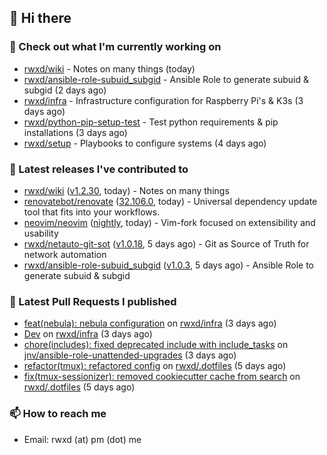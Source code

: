 ## 👋 Hi there

### 👷 Check out what I'm currently working on


- [rwxd/wiki](https://github.com/rwxd/wiki) - Notes on many things (today)
- [rwxd/ansible-role-subuid_subgid](https://github.com/rwxd/ansible-role-subuid_subgid) - Ansible Role to generate subuid &amp; subgid (2 days ago)
- [rwxd/infra](https://github.com/rwxd/infra) - Infrastructure configuration for Raspberry Pi&#39;s &amp; K3s (3 days ago)
- [rwxd/python-pip-setup-test](https://github.com/rwxd/python-pip-setup-test) - Test python requirements &amp; pip installations (3 days ago)
- [rwxd/setup](https://github.com/rwxd/setup) - Playbooks to configure systems (4 days ago)

### 🔭 Latest releases I've contributed to


- [rwxd/wiki](https://github.com/rwxd/wiki) ([v1.2.30](https://github.com/rwxd/wiki/releases/tag/v1.2.30), today) - Notes on many things
- [renovatebot/renovate](https://github.com/renovatebot/renovate) ([32.106.0](https://github.com/renovatebot/renovate/releases/tag/32.106.0), today) - Universal dependency update tool that fits into your workflows.
- [neovim/neovim](https://github.com/neovim/neovim) ([nightly](https://github.com/neovim/neovim/releases/tag/nightly), today) - Vim-fork focused on extensibility and usability
- [rwxd/netauto-git-sot](https://github.com/rwxd/netauto-git-sot) ([v1.0.18](https://github.com/rwxd/netauto-git-sot/releases/tag/v1.0.18), 5 days ago) - Git as Source of Truth for network automation
- [rwxd/ansible-role-subuid_subgid](https://github.com/rwxd/ansible-role-subuid_subgid) ([v1.0.3](https://github.com/rwxd/ansible-role-subuid_subgid/releases/tag/v1.0.3), 5 days ago) - Ansible Role to generate subuid &amp; subgid

### 🔨 Latest Pull Requests I published


- [feat(nebula): nebula configuration](https://github.com/rwxd/infra/pull/34) on [rwxd/infra](https://github.com/rwxd/infra) (3 days ago)
- [Dev](https://github.com/rwxd/infra/pull/33) on [rwxd/infra](https://github.com/rwxd/infra) (3 days ago)
- [chore(includes): fixed deprecated include with include_tasks](https://github.com/jnv/ansible-role-unattended-upgrades/pull/100) on [jnv/ansible-role-unattended-upgrades](https://github.com/jnv/ansible-role-unattended-upgrades) (3 days ago)
- [refactor(tmux): refactored config](https://github.com/rwxd/.dotfiles/pull/18) on [rwxd/.dotfiles](https://github.com/rwxd/.dotfiles) (5 days ago)
- [fix(tmux-sessionizer): removed cookiecutter cache from search](https://github.com/rwxd/.dotfiles/pull/17) on [rwxd/.dotfiles](https://github.com/rwxd/.dotfiles) (5 days ago)

### 📫 How to reach me

- Email: rwxd (at) pm (dot) me

